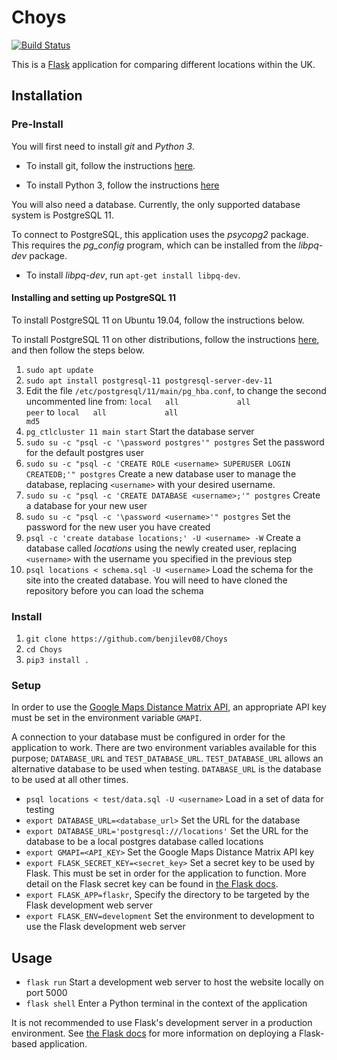 # Choys

[![Build Status](https://travis-ci.com/benjilev08/Choys.svg?token=y1QpyeyoJ4P5i7MEt1gp&branch=master)](https://travis-ci.com/benjilev08/Choys)

This is a [Flask](https://flask.palletsprojects.com/en/1.1.x/) application for comparing different locations within the UK.

## Installation

### Pre-Install
You will first need to install *git* and *Python 3*.

* To install git, follow the instructions [here](https://git-scm.com/book/en/v2/Getting-Started-Installing-Git).

* To install Python 3, follow the instructions [here](https://wiki.python.org/moin/BeginnersGuide/Download)

You will also need a database. Currently, the only supported database system is PostgreSQL 11.

To connect to PostgreSQL, this application uses the _psycopg2_ package. This requires the _pg\_config_ program, which can be installed from the _libpq-dev_ package.
* To install _libpq-dev_, run `apt-get install libpq-dev`.

#### Installing and setting up PostgreSQL 11
To install PostgreSQL 11 on Ubuntu 19.04, follow the instructions below.

To install PostgreSQL 11 on other distributions, follow the instructions [here](https://www.postgresql.org/download/), and then follow the steps below.  
1. `sudo apt update`
2. `sudo apt install postgresql-11 postgresql-server-dev-11`
3. Edit the file `/etc/postgresql/11/main/pg_hba.conf`, to change the second uncommented line from:
    `local   all             all                                     peer`
    to
    `local   all             all                                     md5`  
4. `pg_ctlcluster 11 main start`
    Start the database server
5. `sudo su -c "psql -c '\password postgres'" postgres`
    Set the password for the default postgres user
6. `sudo su -c "psql -c 'CREATE ROLE <username> SUPERUSER LOGIN CREATEDB;'" postgres`
    Create a new database user to manage the database, replacing `<username>` with your desired username.
7. `sudo su -c "psql -c 'CREATE DATABASE <username>;'" postgres`
    Create a database for your new user
8. `sudo su -c "psql -c '\password <username>'" postgres`
    Set the password for the new user you have created
9. `psql -c 'create database locations;' -U <username> -W`
    Create a database called *locations* using the newly created user, replacing `<username>` with the username you specified in the previous step
10. `psql locations < schema.sql -U <username>`
    Load the schema for the site into the created database. You will need to have cloned the repository before you can load the schema 


### Install
1. `git clone https://github.com/benjilev08/Choys`
2. `cd Choys`
3. `pip3 install .`

### Setup

In order to use the [Google Maps Distance Matrix API](https://developers.google.com/maps/documentation/distance-matrix/intro), an appropriate API key must be set in the environment variable `GMAPI`. 

A connection to your database must be configured in order for the application to work.
There are two environment variables available for this purpose; `DATABASE_URL` and `TEST_DATABASE_URL`. 
`TEST_DATABASE_URL` allows an alternative database to be used when testing.
`DATABASE_URL` is the database to be used at all other times.

* `psql locations < test/data.sql -U <username>`
    Load in a set of data for testing
* `export DATABASE_URL=<database_url>`
    Set the URL for the database
* `export DATABASE_URL='postgresql:///locations'`
    Set the URL for the database to be a local postgres database called locations
* `export GMAPI=<API_KEY>`
    Set the Google Maps Distance Matrix API key
* `export FLASK_SECRET_KEY=<secret_key>`
    Set a secret key to be used by Flask. This must be set in order for the application to function. More detail on the Flask secret key can be found in [the Flask docs](https://flask.palletsprojects.com/en/1.1.x/quickstart/#sessions).
* `export FLASK_APP=flaskr`,
    Specify the directory to be targeted by the Flask development web server
* `export FLASK_ENV=development` 
    Set the environment to development to use the Flask development web server 
    
## Usage
* `flask run`
    Start a development web server to host the website locally on port 5000
* `flask shell`
    Enter a Python terminal in the context of the application

It is not recommended to use Flask's development server in a production environment.
See [the Flask docs](https://flask.palletsprojects.com/en/1.1.x/deploying/#deployment) for more information on deploying a Flask-based application.
